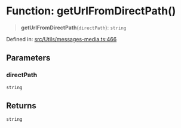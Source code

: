 # Function: getUrlFromDirectPath()

> **getUrlFromDirectPath**(`directPath`): `string`

Defined in: [src/Utils/messages-media.ts:466](https://github.com/Fokusdotid/Baileys/blob/b457796e9982984bfe7323cdd6fea8bc613c4ed0/src/Utils/messages-media.ts#L466)

## Parameters

### directPath

`string`

## Returns

`string`
